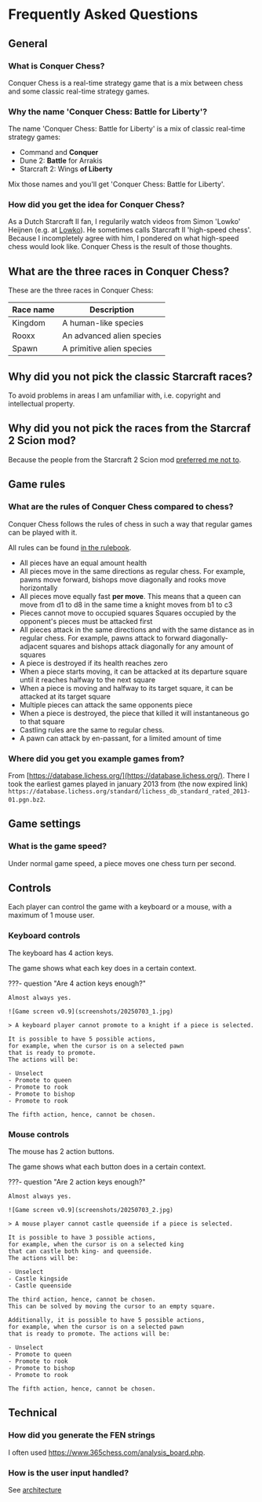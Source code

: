 # Frequently Asked Questions

## General

### What is Conquer Chess?

Conquer Chess is a real-time strategy game
that is a mix between chess and some classic real-time strategy games.

### Why the name 'Conquer Chess: Battle for Liberty'?

The name 'Conquer Chess: Battle for Liberty' is a mix
of classic real-time strategy games:

- Command and **Conquer**
- Dune 2: **Battle** for Arrakis
- Starcraft 2: Wings **of Liberty**

Mix those names and you'll get 'Conquer Chess: Battle for Liberty'.

### How did you get the idea for Conquer Chess?

As a Dutch Starcraft II fan, I regularily watch videos
from Simon 'Lowko' Heijnen (e.g. at [Lowko](https://lowko.tv/)).
He sometimes calls Starcraft II 'high-speed chess'.
Because I incompletely agree with him,
I pondered on what high-speed chess would look like.
Conquer Chess is the result of those thoughts.

## What are the three races in Conquer Chess?

These are the three races in Conquer Chess:

Race name     |Description
--------------|-------------------------
Kingdom       |A human-like species
Rooxx         |An advanced alien species
Spawn         |A primitive alien species

## Why did you not pick the classic Starcraft races?

To avoid problems in areas I am unfamiliar with,
i.e. copyright and intellectual property.

## Why did you not pick the races from the Starcraf 2 Scion mod?

Because the people from the Starcraft 2 Scion mod
[preferred me not to](https://github.com/richelbilderbeek/conquer_chess/issues/113).

## Game rules

### What are the rules of Conquer Chess compared to chess?

Conquer Chess follows the rules of chess
in such a way that regular games can be played with it.

All rules can be found [in the rulebook](rulebook/README.md).

- All pieces have an equal amount health
- All pieces move in the same directions as regular chess.
  For example, pawns move forward, bishops move diagonally
  and rooks move horizontally
- All pieces move equally fast **per move**.
  This means that a queen can move from d1 to d8
  in the same time a knight moves from b1 to c3
- Pieces cannot move to occupied squares
  Squares occupied by the opponent's pieces must be attacked first
- All pieces attack in the same directions and with the same distance
  as in regular chess.
  For example, pawns attack to forward diagonally-adjacent squares
  and bishops attack diagonally for any amount of squares
- A piece is destroyed if its health reaches zero
- When a piece starts moving, it can be attacked at its departure square
  until it reaches halfway to the next square
- When a piece is moving and halfway to its target square,
  it can be attacked at its target square
- Multiple pieces can attack the same opponents piece
- When a piece is destroyed,
  the piece that killed it will instantaneous go to that square
- Castling rules are the same to regular chess.
- A pawn can attack by en-passant, for a limited amount of time

### Where did you get you example games from?

From [https://database.lichess.org/](https://database.lichess.org/).
There I took the earliest games played in january 2013
from (the now expired link)
`https://database.lichess.org/standard/lichess_db_standard_rated_2013-01.pgn.bz2`.

## Game settings

### What is the game speed?

Under normal game speed, a piece moves one chess turn per second.

## Controls

Each player can control the game with a keyboard or a mouse,
with a maximum of 1 mouse user.

### Keyboard controls

The keyboard has 4 action keys.

The game shows what each key does in a certain context.

???- question "Are 4 action keys enough?"

    Almost always yes.

    ![Game screen v0.9](screenshots/20250703_1.jpg)

    > A keyboard player cannot promote to a knight if a piece is selected.

    It is possible to have 5 possible actions,
    for example, when the cursor is on a selected pawn
    that is ready to promote.
    The actions will be:

    - Unselect
    - Promote to queen
    - Promote to rook
    - Promote to bishop
    - Promote to rook

    The fifth action, hence, cannot be chosen.

### Mouse controls

The mouse has 2 action buttons.

The game shows what each button does in a certain context.

???- question "Are 2 action keys enough?"

    Almost always yes.

    ![Game screen v0.9](screenshots/20250703_2.jpg)

    > A mouse player cannot castle queenside if a piece is selected.

    It is possible to have 3 possible actions,
    for example, when the cursor is on a selected king
    that can castle both king- and queenside.
    The actions will be:

    - Unselect
    - Castle kingside
    - Castle queenside

    The third action, hence, cannot be chosen.
    This can be solved by moving the cursor to an empty square.

    Additionally, it is possible to have 5 possible actions,
    for example, when the cursor is on a selected pawn
    that is ready to promote. The actions will be:

    - Unselect
    - Promote to queen
    - Promote to rook
    - Promote to bishop
    - Promote to rook

    The fifth action, hence, cannot be chosen.

## Technical

### How did you generate the FEN strings

I often used <https://www.365chess.com/analysis_board.php>.


### How is the user input handled?

See [architecture](architecture/README.md)

